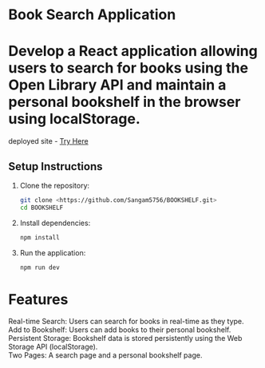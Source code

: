 # Book Search Application

# Develop a React application allowing users to search for books using the Open Library API and maintain a personal bookshelf in the browser using localStorage.

deployed site - <a href="https://bookshelf-k0iy.onrender.com/">Try Here</a>

## Setup Instructions

1. Clone the repository:
    ```bash
    git clone <https://github.com/Sangam5756/BOOKSHELF.git>
    cd BOOKSHELF
    ```

2. Install dependencies:
    ```bash
    npm install
    ```

3. Run the application:
    ```bash
    npm run dev
    ```


# Features
Real-time Search: Users can search for books in real-time as they type.
<br>
Add to Bookshelf: Users can add books to their personal bookshelf.
<br>
Persistent Storage: Bookshelf data is stored persistently using the Web Storage API (localStorage).
<br>
Two Pages: A search page and a personal bookshelf page.




